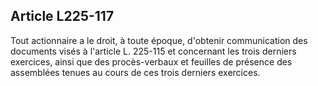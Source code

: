 Article L225-117
----
Tout actionnaire a le droit, à toute époque, d'obtenir communication des
documents visés à l'article L. 225-115 et concernant les trois derniers
exercices, ainsi que des procès-verbaux et feuilles de présence des assemblées
tenues au cours de ces trois derniers exercices.
